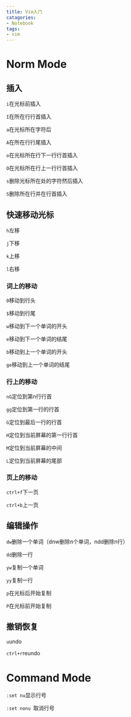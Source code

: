 ```yaml
---
title: Vim入门
catagories: 
- Notebook
tags: 
- vim
---
```


# Norm Mode

## 插入

`i`在光标前插入

`I`在所在行行首插入

`a`在光标所在字符后

`A`在所在行行尾插入

`o`在光标所在行下一行行首插入

`O`在光标所在行上一行行首插入

`s`删除光标所在处的字符然后插入

`S`删除所在行并在行首插入

## 快速移动光标

`h`左移

`j`下移

`k`上移

`l`右移

### 词上的移动

`0`移动到行头

`$`移动到行尾

`w`移动到下一个单词的开头

`e`移动到下一个单词的结尾

`b`移动到上一个单词的开头

`ge`移动到上一个单词的结尾

### 行上的移动

`nG`定位到第n行行首

`gg`定位到第一行的行首

`G`定位到最后一行的行首

`H`定位到当前屏幕的第一行行首

`M`定位到当前屏幕的中间

`L`定位到当前屏幕的尾部

### 页上的移动

`ctrl+f`下一页

`ctrl+b`上一页

## 编辑操作

`dw`删除一个单词（dnw删除n个单词，ndd删除n行）

`dd`删除一行

`yw`复制一个单词

`yy`复制一行

`p`在光标后开始复制

`P`在光标前开始复制

## 撤销恢复

`u`undo

`ctrl+r`reundo



# Command Mode

`:set nu`显示行号

`:set nonu `取消行号

